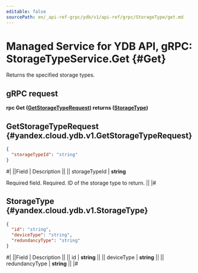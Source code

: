 ```yaml
---
editable: false
sourcePath: en/_api-ref-grpc/ydb/v1/api-ref/grpc/StorageType/get.md
---
```


# Managed Service for YDB API, gRPC: StorageTypeService.Get {#Get}

Returns the specified storage types.

## gRPC request

**rpc Get ([GetStorageTypeRequest](#yandex.cloud.ydb.v1.GetStorageTypeRequest)) returns ([StorageType](#yandex.cloud.ydb.v1.StorageType))**

## GetStorageTypeRequest {#yandex.cloud.ydb.v1.GetStorageTypeRequest}

```json
{
  "storageTypeId": "string"
}
```

#|
||Field | Description ||
|| storageTypeId | **string**

Required field. Required. ID of the storage type to return. ||
|#

## StorageType {#yandex.cloud.ydb.v1.StorageType}

```json
{
  "id": "string",
  "deviceType": "string",
  "redundancyType": "string"
}
```

#|
||Field | Description ||
|| id | **string** ||
|| deviceType | **string** ||
|| redundancyType | **string** ||
|#